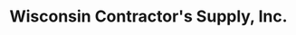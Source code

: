 ---
title: "Wisconsin Contractor's Supply, Inc."
url: /pewaukee/wisconsin-contractors-supply-inc/
shop: doityourself
---